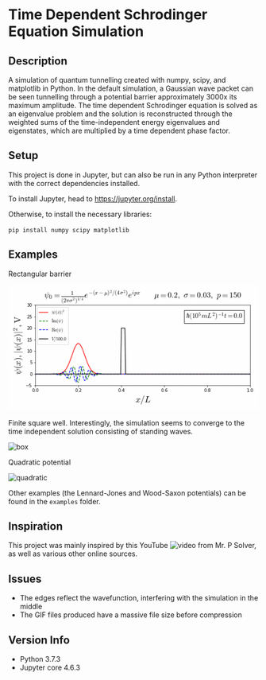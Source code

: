 # Time Dependent Schrodinger Equation Simulation

## Description
A simulation of quantum tunnelling created with numpy, scipy, and matplotlib in Python. In the default simulation, a Gaussian wave packet can be seen tunnelling through a potential barrier approximately 3000x its maximum amplitude. The time dependent Schrodinger equation is solved as an eigenvalue problem and the solution is reconstructed through the weighted sums of the time-independent energy eigenvalues and eigenstates, which are multiplied by a time dependent phase factor. 

## Setup
This project is done in Jupyter, but can also be run in any Python interpreter with the correct dependencies installed.

To install Jupyter, head to https://jupyter.org/install.

Otherwise, to install the necessary libraries:

`pip install numpy scipy matplotlib`

## Examples
Rectangular barrier

![rectangular barrier](examples/rect_barrier.gif)

Finite square well. Interestingly, the simulation seems to converge to the time independent solution consisting of standing waves.

![box](examples/box.gif)

Quadratic potential

![quadratic](examples/quadratic.gif)

Other examples (the Lennard-Jones and Wood-Saxon potentials) can be found in the `examples` folder.

## Inspiration
This project was mainly inspired by this YouTube ![video](https://www.youtube.com/watch?v=kVjg3jbM3Pw) from Mr. P Solver, as well as various other online sources.

## Issues
* The edges reflect the wavefunction, interfering with the simulation in the middle
* The GIF files produced have a massive file size before compression

## Version Info
* Python 3.7.3
* Jupyter core 4.6.3
